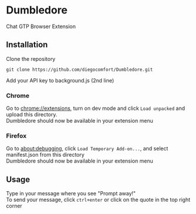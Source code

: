 # Dumbledore
Chat GTP Browser Extension

## Installation
Clone the repository
```
git clone https://github.com/diegocomfort/Dumbledore.git
```
Add your API key to background.js (2nd line)

### Chrome
Go to [chrome://extensions](chrome://extensions), turn on dev mode and click `Load unpacked` and upload this directory.\
Dumbledore should now be available in your extension menu

### Firefox
Go to [about:debugging](about:debugging#/runtime/this-firefox), click `Load Temporary Add-on...`, and select manifest.json from this directory\
Dumbledore should now be available in your extension menu

## Usage
Type in your message where you see "Prompt away!"\
To send your message, click `ctrl+enter` or click on the quote in the top right corner
